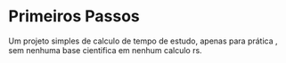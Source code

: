 # Primeiros Passos
Um projeto simples de calculo de tempo de estudo, apenas para prática , sem nenhuma base cientifica em nenhum calculo rs.
